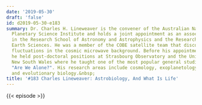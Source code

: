 ```yaml
---
date: '2019-05-30'
draft: 'false'
id: d2019-05-30-e183
summary: Dr. Charles H. Lineweaver is the convener of the Australian National University's
  Planetary Science Institute and holds a joint appointment as an associate professor
  in the Research School of Astronomy and Astrophysics and the Research School of
  Earth Sciences. He was a member of the COBE satellite team that discovered the temperature
  fluctuations in the cosmic microwave background. Before his appointment at ANU,
  he held post-doctoral positions at Strasbourg Observatory and the University of
  New South Wales where he taught one of the most popular general studies courses
  "Are We Alone?". His research areas include cosmology, exoplanetology, and astrobiology
  and evolutionary biology.&nbsp;
title: '#183 Charles Lineweaver: Astrobiology, And What Is Life'
---
```

{{< episode >}}
